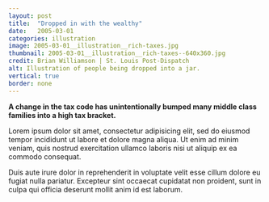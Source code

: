 ```yaml
---
layout: post
title:  "Dropped in with the wealthy"
date:   2005-03-01
categories: illustration
image: 2005-03-01__illustration__rich-taxes.jpg
thumbnail: 2005-03-01__illustration__rich-taxes--640x360.jpg
credit: Brian Williamson | St. Louis Post-Dispatch
alt: Illustration of people being dropped into a jar.
vertical: true
border: none
---
```


**A change in the tax code has unintentionally bumped many middle class families into a high tax bracket.**

Lorem ipsum dolor sit amet, consectetur adipisicing elit, sed do eiusmod
tempor incididunt ut labore et dolore magna aliqua. Ut enim ad minim veniam,
quis nostrud exercitation ullamco laboris nisi ut aliquip ex ea commodo
consequat. 

Duis aute irure dolor in reprehenderit in voluptate velit esse
cillum dolore eu fugiat nulla pariatur. Excepteur sint occaecat cupidatat non
proident, sunt in culpa qui officia deserunt mollit anim id est laborum.